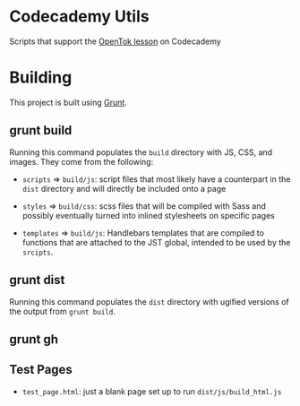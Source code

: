 # Codecademy Utils

Scripts that support the [OpenTok lesson](#) on Codecademy

# Building

This project is built using [Grunt](http://gruntjs.com).

## grunt build

Running this command populates the `build` directory with JS, CSS, and images. They come
from the following:

*  `scripts` => `build/js`: script files that most likely have a counterpart in the `dist`
   directory and will directly be included onto a page

*  `styles` => `build/css`: scss files that will be compiled with Sass and possibly eventually
   turned into inlined stylesheets on specific pages

*  `templates` => `build/js`: Handlebars templates that are compiled to functions that are
   attached to the JST global, intended to be used by the `srcipts`.

## grunt dist

Running this command populates the `dist` directory with ugified versions of the output from
`grunt build`.

## grunt gh



## Test Pages

*  `test_page.html`: just a blank page set up to run `dist/js/build_html.js`

